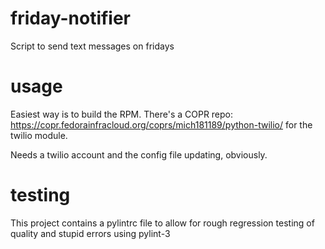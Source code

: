 # friday-notifier
Script to send text messages on fridays

# usage
Easiest way is to build the RPM. There's a COPR repo:
https://copr.fedorainfracloud.org/coprs/mich181189/python-twilio/
for the twilio module. 

Needs a twilio account and the config file updating, obviously.

# testing
This project contains a pylintrc file to allow for rough
regression testing of quality and stupid errors using
pylint-3
